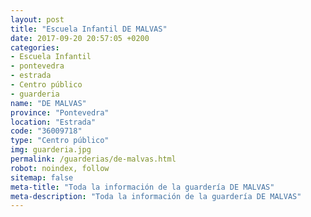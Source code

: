 ```yaml
---
layout: post
title: "Escuela Infantil DE MALVAS"
date: 2017-09-20 20:57:05 +0200
categories:
- Escuela Infantil
- pontevedra
- estrada
- Centro público
- guarderia
name: "DE MALVAS"
province: "Pontevedra"
location: "Estrada"
code: "36009718"
type: "Centro público"
img: guarderia.jpg
permalink: /guarderias/de-malvas.html
robot: noindex, follow
sitemap: false
meta-title: "Toda la información de la guardería DE MALVAS"
meta-description: "Toda la información de la guardería DE MALVAS"
---
```

